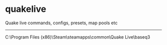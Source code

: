 # quakelive
Quake live commands, configs, presets, map pools etc

- - -

C:\Program Files (x86)\Steam\steamapps\common\Quake Live\baseq3
